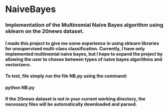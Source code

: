 # NaiveBayes

### Implementation of the Multinomial Naive Bayes algorithm using sklearn on the 20news dataset. 
#### I made this project to give me some experience in using sklearn libraries for unsupervised multi-class classification. Currently, I have only implemented multinomial naive bayes, but I hope to expand the project by allowing the user to choose between types of naive bayes algorithms and vectorizers.
#### To test, file simply run the file NB.py using the command:
#### **python NB.py** 
#### If the 20news dataset is not in your current working directory, the necessary files will be automatically downloaded and parsed.
